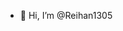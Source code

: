 - 👋 Hi, I’m @Reihan1305

<!---
Reihan1305/Reihan1305 is a ✨ special ✨ repository because its `README.md` (this file) appears on your GitHub profile.
You can click the Preview link to take a look at your changes.
--->
